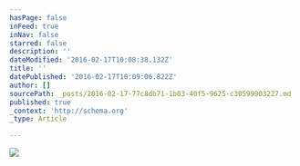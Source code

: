 ```yaml
---
hasPage: false
inFeed: true
inNav: false
starred: false
description: ''
dateModified: '2016-02-17T10:08:38.132Z'
title: ''
datePublished: '2016-02-17T10:09:06.822Z'
author: []
sourcePath: _posts/2016-02-17-77c8db71-1b03-40f5-9625-c30599903227.md
published: true
_context: 'http://schema.org'
_type: Article

---
```

![](https://the-grid-user-content.s3-us-west-2.amazonaws.com/49a938b8-55ad-47f1-b18d-cc2be7ba4e30.jpg)